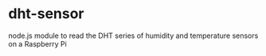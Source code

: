# dht-sensor
node.js module to read the DHT series of humidity and temperature sensors on a Raspberry Pi 
